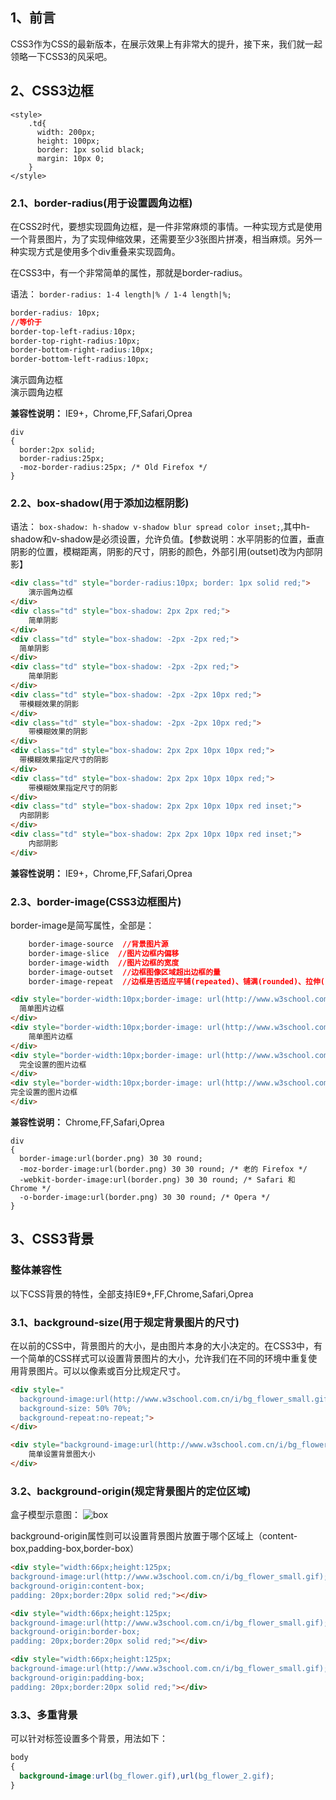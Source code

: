 ## 1、前言

CSS3作为CSS的最新版本，在展示效果上有非常大的提升，接下来，我们就一起领略一下CSS3的风采吧。

## 2、CSS3边框

```
<style>
    .td{
      width: 200px;
      height: 100px;
      border: 1px solid black;
      margin: 10px 0; 
    }
</style>
```

### 2.1、border-radius(用于设置圆角边框)

在CSS2时代，要想实现圆角边框，是一件非常麻烦的事情。一种实现方式是使用一个背景图片，为了实现伸缩效果，还需要至少3张图片拼凑，相当麻烦。另外一种实现方式是使用多个div重叠来实现圆角。

在CSS3中，有一个非常简单的属性，那就是border-radius。

语法： ``border-radius: 1-4 length|% / 1-4 length|%;``

```css
border-radius: 10px;
//等价于
border-top-left-radius:10px;
border-top-right-radius:10px;
border-bottom-right-radius:10px;
border-bottom-left-radius:10px;
```

<div style="border-radius:10px;">
    演示圆角边框
</div>

<div style="border-radius:10px;">
    演示圆角边框
</div>

**兼容性说明：** IE9+，Chrome,FF,Safari,Oprea
```
div
{
  border:2px solid;
  border-radius:25px;
  -moz-border-radius:25px; /* Old Firefox */
}
```
### 2.2、box-shadow(用于添加边框阴影)

语法： ``box-shadow: h-shadow v-shadow blur spread color inset;``,其中h-shadow和v-shadow是必须设置，允许负值。【参数说明：水平阴影的位置，垂直阴影的位置，模糊距离，阴影的尺寸，阴影的颜色，外部引用(outset)改为内部阴影】

```html
<div class="td" style="border-radius:10px; border: 1px solid red;">
    演示圆角边框
</div>
<div class="td" style="box-shadow: 2px 2px red;">
	简单阴影
</div>
<div class="td" style="box-shadow: -2px -2px red;">
  简单阴影
</div>
<div class="td" style="box-shadow: -2px -2px red;">
	简单阴影
</div>
<div class="td" style="box-shadow: -2px -2px 10px red;">
  带模糊效果的阴影
</div>
<div class="td" style="box-shadow: -2px -2px 10px red;">
    带模糊效果的阴影
</div>
<div class="td" style="box-shadow: 2px 2px 10px 10px red;">
  带模糊效果指定尺寸的阴影
</div>
<div class="td" style="box-shadow: 2px 2px 10px 10px red;">
	带模糊效果指定尺寸的阴影
</div>
<div class="td" style="box-shadow: 2px 2px 10px 10px red inset;">
  内部阴影
</div>
<div class="td" style="box-shadow: 2px 2px 10px 10px red inset;">
    内部阴影
</div>
```

**兼容性说明：** IE9+，Chrome,FF,Safari,Oprea

### 2.3、border-image(CSS3边框图片)

border-image是简写属性，全部是：

```css
	border-image-source  //背景图片源
	border-image-slice  //图片边框内偏移
	border-image-width  //图片边框的宽度
	border-image-outset  //边框图像区域超出边框的量
	border-image-repeat  //边框是否适应平铺(repeated)、铺满(rounded)、拉伸(stretched)
```

```html
<div style="border-width:10px;border-image: url(http://www.w3school.com.cn/i/border.png) 10 10 round;">
  简单图片边框
</div>
<div style="border-width:10px;border-image: url(http://www.w3school.com.cn/i/border.png) 10 10 round">
	简单图片边框
</div>
<div style="border-width:10px;border-image: url(http://www.w3school.com.cn/i/border.png) 10 10 50 round">
  完全设置的图片边框
</div>
<div style="border-width:10px;border-image: url(http://www.w3school.com.cn/i/border.png) 10 10 50 round">
完全设置的图片边框
</div>
```

**兼容性说明：** Chrome,FF,Safari,Oprea
```
div
{
  border-image:url(border.png) 30 30 round;
  -moz-border-image:url(border.png) 30 30 round; /* 老的 Firefox */
  -webkit-border-image:url(border.png) 30 30 round; /* Safari 和 Chrome */
  -o-border-image:url(border.png) 30 30 round; /* Opera */
}
```

## 3、CSS3背景

### 整体兼容性

以下CSS背景的特性，全部支持IE9+,FF,Chrome,Safari,Oprea

### 3.1、background-size(用于规定背景图片的尺寸)

在以前的CSS中，背景图片的大小，是由图片本身的大小决定的。在CSS3中，有一个简单的CSS样式可以设置背景图片的大小，允许我们在不同的环境中重复使用背景图片。可以以像素或百分比规定尺寸。
```html
<div style="
  background-image:url(http://www.w3school.com.cn/i/bg_flower_small.gif);
  background-size: 50% 70%;
  background-repeat:no-repeat;">
</div>

<div style="background-image:url(http://www.w3school.com.cn/i/bg_flower_small.gif);background-size: 50% 70%;background-repeat:no-repeat;">
	简单设置背景图大小
</div>
```

### 3.2、background-origin(规定背景图片的定位区域)

盒子模型示意图：
<img src="http://www.w3school.com.cn/i/background-origin.gif" alt="box" />

background-origin属性则可以设置背景图片放置于哪个区域上（content-box,padding-box,border-box）

```html
<div style="width:66px;height:125px;
background-image:url(http://www.w3school.com.cn/i/bg_flower_small.gif);
background-origin:content-box; 
padding: 20px;border:20px solid red;"></div>

<div style="width:66px;height:125px;
background-image:url(http://www.w3school.com.cn/i/bg_flower_small.gif);
background-origin:border-box; 
padding: 20px;border:20px solid red;"></div>

<div style="width:66px;height:125px;
background-image:url(http://www.w3school.com.cn/i/bg_flower_small.gif);
background-origin:padding-box;
padding: 20px;border:20px solid red;"></div>
```

### 3.3、多重背景

可以针对标签设置多个背景，用法如下：

```css
body
{ 
  background-image:url(bg_flower.gif),url(bg_flower_2.gif);
}
```